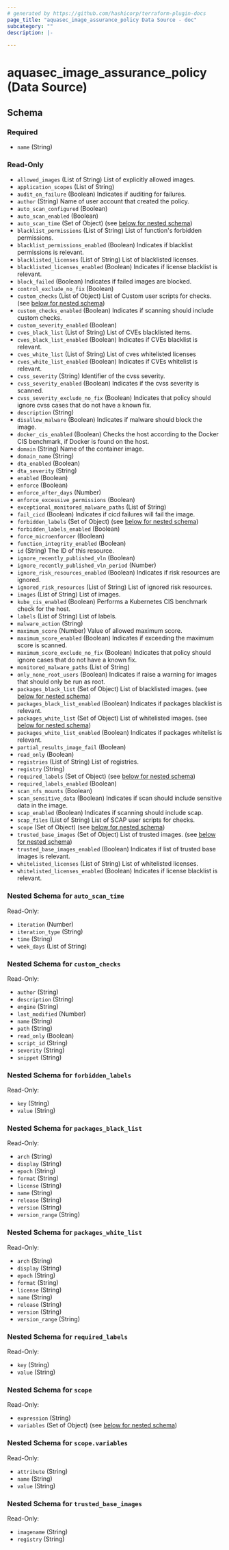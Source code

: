 ```yaml
---
# generated by https://github.com/hashicorp/terraform-plugin-docs
page_title: "aquasec_image_assurance_policy Data Source - doc"
subcategory: ""
description: |-
  
---
```


# aquasec_image_assurance_policy (Data Source)





<!-- schema generated by tfplugindocs -->
## Schema

### Required

- `name` (String)

### Read-Only

- `allowed_images` (List of String) List of explicitly allowed images.
- `application_scopes` (List of String)
- `audit_on_failure` (Boolean) Indicates if auditing for failures.
- `author` (String) Name of user account that created the policy.
- `auto_scan_configured` (Boolean)
- `auto_scan_enabled` (Boolean)
- `auto_scan_time` (Set of Object) (see [below for nested schema](#nestedatt--auto_scan_time))
- `blacklist_permissions` (List of String) List of function's forbidden permissions.
- `blacklist_permissions_enabled` (Boolean) Indicates if blacklist permissions is relevant.
- `blacklisted_licenses` (List of String) List of blacklisted licenses.
- `blacklisted_licenses_enabled` (Boolean) Indicates if license blacklist is relevant.
- `block_failed` (Boolean) Indicates if failed images are blocked.
- `control_exclude_no_fix` (Boolean)
- `custom_checks` (List of Object) List of Custom user scripts for checks. (see [below for nested schema](#nestedatt--custom_checks))
- `custom_checks_enabled` (Boolean) Indicates if scanning should include custom checks.
- `custom_severity_enabled` (Boolean)
- `cves_black_list` (List of String) List of CVEs blacklisted items.
- `cves_black_list_enabled` (Boolean) Indicates if CVEs blacklist is relevant.
- `cves_white_list` (List of String) List of cves whitelisted licenses
- `cves_white_list_enabled` (Boolean) Indicates if CVEs whitelist is relevant.
- `cvss_severity` (String) Identifier of the cvss severity.
- `cvss_severity_enabled` (Boolean) Indicates if the cvss severity is scanned.
- `cvss_severity_exclude_no_fix` (Boolean) Indicates that policy should ignore cvss cases that do not have a known fix.
- `description` (String)
- `disallow_malware` (Boolean) Indicates if malware should block the image.
- `docker_cis_enabled` (Boolean) Checks the host according to the Docker CIS benchmark, if Docker is found on the host.
- `domain` (String) Name of the container image.
- `domain_name` (String)
- `dta_enabled` (Boolean)
- `dta_severity` (String)
- `enabled` (Boolean)
- `enforce` (Boolean)
- `enforce_after_days` (Number)
- `enforce_excessive_permissions` (Boolean)
- `exceptional_monitored_malware_paths` (List of String)
- `fail_cicd` (Boolean) Indicates if cicd failures will fail the image.
- `forbidden_labels` (Set of Object) (see [below for nested schema](#nestedatt--forbidden_labels))
- `forbidden_labels_enabled` (Boolean)
- `force_microenforcer` (Boolean)
- `function_integrity_enabled` (Boolean)
- `id` (String) The ID of this resource.
- `ignore_recently_published_vln` (Boolean)
- `ignore_recently_published_vln_period` (Number)
- `ignore_risk_resources_enabled` (Boolean) Indicates if risk resources are ignored.
- `ignored_risk_resources` (List of String) List of ignored risk resources.
- `images` (List of String) List of images.
- `kube_cis_enabled` (Boolean) Performs a Kubernetes CIS benchmark check for the host.
- `labels` (List of String) List of labels.
- `malware_action` (String)
- `maximum_score` (Number) Value of allowed maximum score.
- `maximum_score_enabled` (Boolean) Indicates if exceeding the maximum score is scanned.
- `maximum_score_exclude_no_fix` (Boolean) Indicates that policy should ignore cases that do not have a known fix.
- `monitored_malware_paths` (List of String)
- `only_none_root_users` (Boolean) Indicates if raise a warning for images that should only be run as root.
- `packages_black_list` (Set of Object) List of blacklisted images. (see [below for nested schema](#nestedatt--packages_black_list))
- `packages_black_list_enabled` (Boolean) Indicates if packages blacklist is relevant.
- `packages_white_list` (Set of Object) List of whitelisted images. (see [below for nested schema](#nestedatt--packages_white_list))
- `packages_white_list_enabled` (Boolean) Indicates if packages whitelist is relevant.
- `partial_results_image_fail` (Boolean)
- `read_only` (Boolean)
- `registries` (List of String) List of registries.
- `registry` (String)
- `required_labels` (Set of Object) (see [below for nested schema](#nestedatt--required_labels))
- `required_labels_enabled` (Boolean)
- `scan_nfs_mounts` (Boolean)
- `scan_sensitive_data` (Boolean) Indicates if scan should include sensitive data in the image.
- `scap_enabled` (Boolean) Indicates if scanning should include scap.
- `scap_files` (List of String) List of SCAP user scripts for checks.
- `scope` (Set of Object) (see [below for nested schema](#nestedatt--scope))
- `trusted_base_images` (Set of Object) List of trusted images. (see [below for nested schema](#nestedatt--trusted_base_images))
- `trusted_base_images_enabled` (Boolean) Indicates if list of trusted base images is relevant.
- `whitelisted_licenses` (List of String) List of whitelisted licenses.
- `whitelisted_licenses_enabled` (Boolean) Indicates if license blacklist is relevant.

<a id="nestedatt--auto_scan_time"></a>
### Nested Schema for `auto_scan_time`

Read-Only:

- `iteration` (Number)
- `iteration_type` (String)
- `time` (String)
- `week_days` (List of String)


<a id="nestedatt--custom_checks"></a>
### Nested Schema for `custom_checks`

Read-Only:

- `author` (String)
- `description` (String)
- `engine` (String)
- `last_modified` (Number)
- `name` (String)
- `path` (String)
- `read_only` (Boolean)
- `script_id` (String)
- `severity` (String)
- `snippet` (String)


<a id="nestedatt--forbidden_labels"></a>
### Nested Schema for `forbidden_labels`

Read-Only:

- `key` (String)
- `value` (String)


<a id="nestedatt--packages_black_list"></a>
### Nested Schema for `packages_black_list`

Read-Only:

- `arch` (String)
- `display` (String)
- `epoch` (String)
- `format` (String)
- `license` (String)
- `name` (String)
- `release` (String)
- `version` (String)
- `version_range` (String)


<a id="nestedatt--packages_white_list"></a>
### Nested Schema for `packages_white_list`

Read-Only:

- `arch` (String)
- `display` (String)
- `epoch` (String)
- `format` (String)
- `license` (String)
- `name` (String)
- `release` (String)
- `version` (String)
- `version_range` (String)


<a id="nestedatt--required_labels"></a>
### Nested Schema for `required_labels`

Read-Only:

- `key` (String)
- `value` (String)


<a id="nestedatt--scope"></a>
### Nested Schema for `scope`

Read-Only:

- `expression` (String)
- `variables` (Set of Object) (see [below for nested schema](#nestedobjatt--scope--variables))

<a id="nestedobjatt--scope--variables"></a>
### Nested Schema for `scope.variables`

Read-Only:

- `attribute` (String)
- `name` (String)
- `value` (String)



<a id="nestedatt--trusted_base_images"></a>
### Nested Schema for `trusted_base_images`

Read-Only:

- `imagename` (String)
- `registry` (String)


